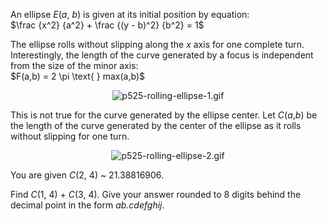 <p>An ellipse <var>E</var>(<var>a</var>, <var>b</var>) is given at its initial position by equation:<br />
$\frac {x^2} {a^2} + \frac {(y - b)^2} {b^2} = 1$</p>

<p>The ellipse rolls without slipping along the <var>x</var> axis for one complete turn. Interestingly, the length of the curve generated by a focus is independent from the size of the minor axis:<br />
$F(a,b) =  2 \pi \text{ } max(a,b)$</p>

<div align="center"><img src="project/images/p525-rolling-ellipse-1.gif" alt="p525-rolling-ellipse-1.gif" /></div>

<p>This is not true for the curve generated by the ellipse center. Let <var>C</var>(<var>a</var>,<var>b</var>) be the length of the curve generated by the center of the ellipse as it rolls without slipping for one turn.</p>

<div align="center"><img src="project/images/p525-rolling-ellipse-2.gif" alt="p525-rolling-ellipse-2.gif" /></div>

<p>You are given <var>C</var>(2, 4) ~ 21.38816906.</p>

<p>Find <var>C</var>(1, 4) + <var>C</var>(3, 4). Give your answer rounded to 8 digits behind the decimal point in the form <i>ab.cdefghij</i>.</p>

